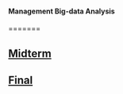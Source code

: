 #### Management Big-data Analysis
=======
## [Midterm](https://github.com/jen0707/Management-big-data-analysis/tree/Midterm)    
## [Final](https://github.com/jen0707/Management-big-data-analysis/tree/Final)
